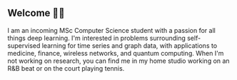 ## Welcome 👋🏼
 
I am an incoming MSc Computer Science student with a passion for all things deep learning. I'm interested in problems surrounding self-supervised learning for time series and graph data, with applications to medicine, finance, wireless networks, and quantum computing. When I'm not working on research, you can find me in my home studio working on an R&B beat or on the court playing tennis.

<!-- 
Coming soon
## Projects  -->
 
<!--
**xmootoo/xmootoo** is a ✨ _special_ ✨ repository because its `README.md` (this file) appears on your GitHub profile.

Here are some ideas to get you started:

- 🔭 I’m currently working on ...
- 🌱 I’m currently learning ...
- 👯 I’m looking to collaborate on ...
- 🤔 I’m looking for help with ...
- 💬 Ask me about ...
- 📫 How to reach me: ...
- 😄 Pronouns: ...
- ⚡ Fun fact: ...
-->
